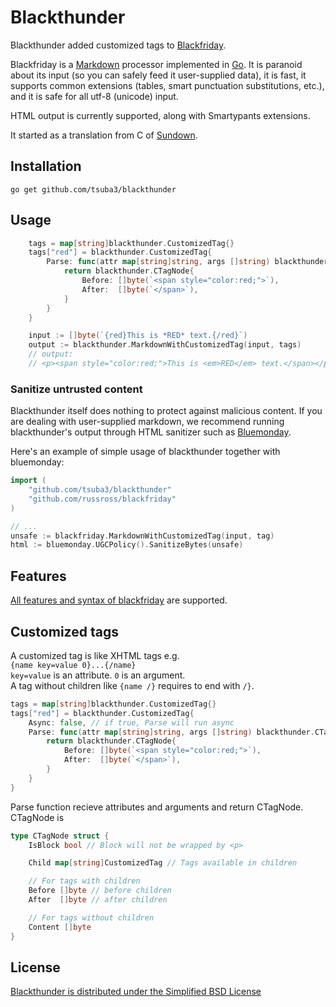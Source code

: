 Blackthunder
===========

Blackthunder added customized tags to
[Blackfriday](https://github.com/russross/blackfriday).

Blackfriday is a [Markdown][1] processor implemented in [Go][2]. It
is paranoid about its input (so you can safely feed it user-supplied
data), it is fast, it supports common extensions (tables, smart
punctuation substitutions, etc.), and it is safe for all utf-8
(unicode) input.

HTML output is currently supported, along with Smartypants
extensions.

It started as a translation from C of [Sundown][3].


Installation
------------

    go get github.com/tsuba3/blackthunder

Usage
-----

``` go
    tags = map[string]blackthunder.CustomizedTag{}
    tags["red"] = blackthunder.CustomizedTag{
        Parse: func(attr map[string]string, args []string) blackthunder.CTagNode {
            return blackthunder.CTagNode{
                Before: []byte(`<span style="color:red;">`),
                After:  []byte(`</span>`),
            }
        }
    }

    input := []byte(`{red}This is *RED* text.{/red}`)
    output := blackthunder.MarkdownWithCustomizedTag(input, tags)
    // output:
    // <p><span style="color:red;">This is <em>RED</em> text.</span></p>
```

### Sanitize untrusted content

Blackthunder itself does nothing to protect against malicious content. If you are
dealing with user-supplied markdown, we recommend running blackthunder's output
through HTML sanitizer such as
[Bluemonday](https://github.com/microcosm-cc/bluemonday).

Here's an example of simple usage of blackthunder together with bluemonday:

``` go
import (
    "github.com/tsuba3/blackthunder"
    "github.com/russross/blackfriday"
)

// ...
unsafe := blackfriday.MarkdownWithCustomizedTag(input, tag)
html := bluemonday.UGCPolicy().SanitizeBytes(unsafe)
```
Features
--------

[All features and syntax of blackfriday](https://github.com/russross/blackfriday#features)
are supported.

Customized tags
--------

A customized tag is like XHTML tags e.g.  
`{name key=value 0}...{/name}`  
`key=value` is an attribute. `0` is an argument.  
A tag without children like `{name /}` requires to end with `/}`.

``` go
tags = map[string]blackthunder.CustomizedTag{}
tags["red"] = blackthunder.CustomizedTag{
    Async: false, // if true, Parse will run async
    Parse: func(attr map[string]string, args []string) blackthunder.CTagNode {
        return blackthunder.CTagNode{
            Before: []byte(`<span style="color:red;">`),
            After:  []byte(`</span>`),
        }
    }
}
```

Parse function recieve attributes and arguments and return CTagNode.
CTagNode is
``` go
type CTagNode struct {
	IsBlock bool // Block will not be wrapped by <p>

	Child map[string]CustomizedTag // Tags available in children

	// For tags with children
	Before []byte // before children
	After  []byte // after children

	// For tags without children
	Content []byte
}
```



License
-------

[Blackthunder is distributed under the Simplified BSD License](LICENSE.txt)


   [1]: http://daringfireball.net/projects/markdown/ "Markdown"
   [2]: http://golang.org/ "Go Language"
   [3]: https://github.com/vmg/sundown "Sundown"
